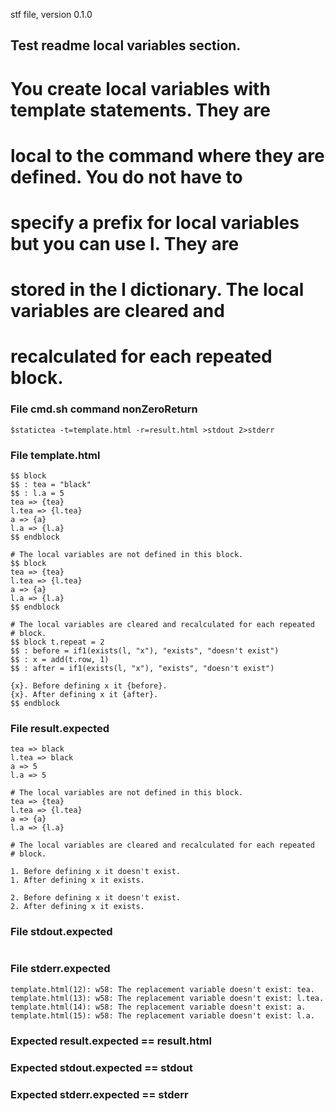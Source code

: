 stf file, version 0.1.0

## Test readme local variables section.


# You create local variables with template statements.  They are
# local to the command where they are defined. You do not have to
# specify a prefix for local variables but you can use l. They are
# stored in the l dictionary. The local variables are cleared and
# recalculated for each repeated block.

### File cmd.sh command nonZeroReturn

~~~
$statictea -t=template.html -r=result.html >stdout 2>stderr
~~~

### File template.html

~~~
$$ block
$$ : tea = "black"
$$ : l.a = 5
tea => {tea}
l.tea => {l.tea}
a => {a}
l.a => {l.a}
$$ endblock

# The local variables are not defined in this block.
$$ block
tea => {tea}
l.tea => {l.tea}
a => {a}
l.a => {l.a}
$$ endblock

# The local variables are cleared and recalculated for each repeated
# block.
$$ block t.repeat = 2
$$ : before = if1(exists(l, "x"), "exists", "doesn't exist")
$$ : x = add(t.row, 1)
$$ : after = if1(exists(l, "x"), "exists", "doesn't exist")

{x}. Before defining x it {before}.
{x}. After defining x it {after}.
$$ endblock
~~~

### File result.expected

~~~
tea => black
l.tea => black
a => 5
l.a => 5

# The local variables are not defined in this block.
tea => {tea}
l.tea => {l.tea}
a => {a}
l.a => {l.a}

# The local variables are cleared and recalculated for each repeated
# block.

1. Before defining x it doesn't exist.
1. After defining x it exists.

2. Before defining x it doesn't exist.
2. After defining x it exists.
~~~

### File stdout.expected

~~~
~~~

### File stderr.expected

~~~
template.html(12): w58: The replacement variable doesn't exist: tea.
template.html(13): w58: The replacement variable doesn't exist: l.tea.
template.html(14): w58: The replacement variable doesn't exist: a.
template.html(15): w58: The replacement variable doesn't exist: l.a.
~~~

### Expected result.expected == result.html
### Expected stdout.expected == stdout
### Expected stderr.expected == stderr

